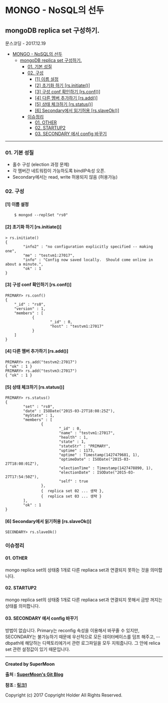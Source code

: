 # MONGO - NoSQL의 선두

## mongoDB replica set 구성하기.

<div class="pull-right"> 문스코딩 - 2017.12.19 </div>


<!-- @import "[TOC]" {cmd="toc" depthFrom=1 depthTo=6 orderedList=false} -->
<!-- code_chunk_output -->

* [MONGO - NoSQL의 선두](#mongo-nosql의-선두)
	* [mongoDB replica set 구성하기.](#mongodb-replica-set-구성하기)
		* [01. 기본 성질](#01-기본-성질)
		* [02. 구성](#02-구성)
			* [[1] 이름 설정](#1-이름-설정)
			* [[2] 초기화 하기 [rs.initiate()]](#2-초기화-하기-rsinitiate)
			* [[3] 구성 conf 확인하기 [rs.conf()]](#3-구성-conf-확인하기-rsconf)
			* [[4] 다른 멤버 추가하기 [rs.add()]](#4-다른-멤버-추가하기-rsadd)
			* [[5] 상태 체크하기 [rs.status()]](#5-상태-체크하기-rsstatus)
			* [[6] Secondary에서 읽기허용 [rs.slaveOk()]](#6-secondary에서-읽기허용-rsslaveok)
		* [이슈정리](#이슈정리)
			* [01. OTHER](#01-other)
			* [02. STARTUP2](#02-startup2)
			* [03. SECONDARY 에서 config 바꾸기](#03-secondary-에서-config-바꾸기)

<!-- /code_chunk_output -->


---

### 01. 기본 성질

- 홀수 구성 (election 과정 문제)
- 각 멤버간 네트워킹이 가능하도록 bindIP속성 오픈.
- Secondary에서는 read, write 허용되지 않음 (허용가능)

### 02. 구성

#### [1] 이름 설정

```
    $ mongod --replSet "rs0"
```

#### [2] 초기화 하기 [rs.initiate()]

```
> rs.initiate()
{
        "info2" : "no configuration explicitly specified -- making one",
        "me" : "testvm1:27017",
        "info" : "Config now saved locally.  Should come online in about a minute.",
        "ok" : 1
}
```

#### [3] 구성 conf 확인하기 [rs.conf()]

```
PRIMARY> rs.conf()
{
    "_id" : "rs0",
    "version" : 1,
    "members" : [
            {
                    "_id" : 0,
                    "host" : "testvm1:27017"
            }
    ]
}

```

#### [4] 다른 멤버 추가하기 [rs.add()]

```
PRIMARY> rs.add("testvm2:27017")
{ "ok" : 1 }
PRIMARY> rs.add("testvm3:27017")
{ "ok" : 1 }
```

#### [5] 상태 체크하기 [rs.status()]

```
PRIMARY> rs.status()
{
        "set" : "rs0",
        "date" : ISODate("2015-03-27T18:08:25Z"),
        "myState" : 1,
        "members" : [
                {
                        "_id" : 0,
                        "name" : "testvm1:27017",
                        "health" : 1,
                        "state" : 1,
                        "stateStr" : "PRIMARY",
                        "uptime" : 1173,
                        "optime" : Timestamp(1427479681, 1),
                        "optimeDate" : ISODate("2015-03-27T18:08:01Z"),
                        "electionTime" : Timestamp(1427478890, 1),
                        "electionDate" : ISODate("2015-03-27T17:54:50Z"),
                        "self" : true
                },
                {  replica set 02 ... 생략 },
                {  replica set 03 ... 생략 }
        ],
        "ok" : 1
}
```

#### [6] Secondary에서 읽기허용 [rs.slaveOk()]

```
SECONDARY> rs.slaveOk()
```


### 이슈정리

#### 01. OTHER

mongo replica set의 상태중 1개로
다른 repliaca set과 연결되지 못하는 것을 의미합니다.

#### 02. STARTUP2

mongo replica set의 상태중 1개로
다른 repliaca set과 연결되지 못해서 금방 꺼지는 상태를 의미합니다.

#### 03. SECONDARY 에서 config 바꾸기

방법이 없습니다. Primary는 reconfig 속성을 이용해서 바꾸줄 수 있지만,
SECONDARY는 불가능하기 때문에
우선적으로 모든 데이터베이스를 덤프 해주고,
--dbpath에 해당하는 디렉토리에가서 관련 로그파일을 모두 지워줍니다.
그 안에 relica set 관련 설정값이 있기 때문입니다.

---

**Created by SuperMoon**

**출처 : [SuperMoon's Git Blog](https://github.com/jm921106)**

**참조 : [링크1](http://minsql.com/others/mongodb-replica-set-%EA%B5%AC%EC%84%B1%ED%95%98%EA%B8%B0/)**

Copyright (c) 2017 Copyright Holder All Rights Reserved.
